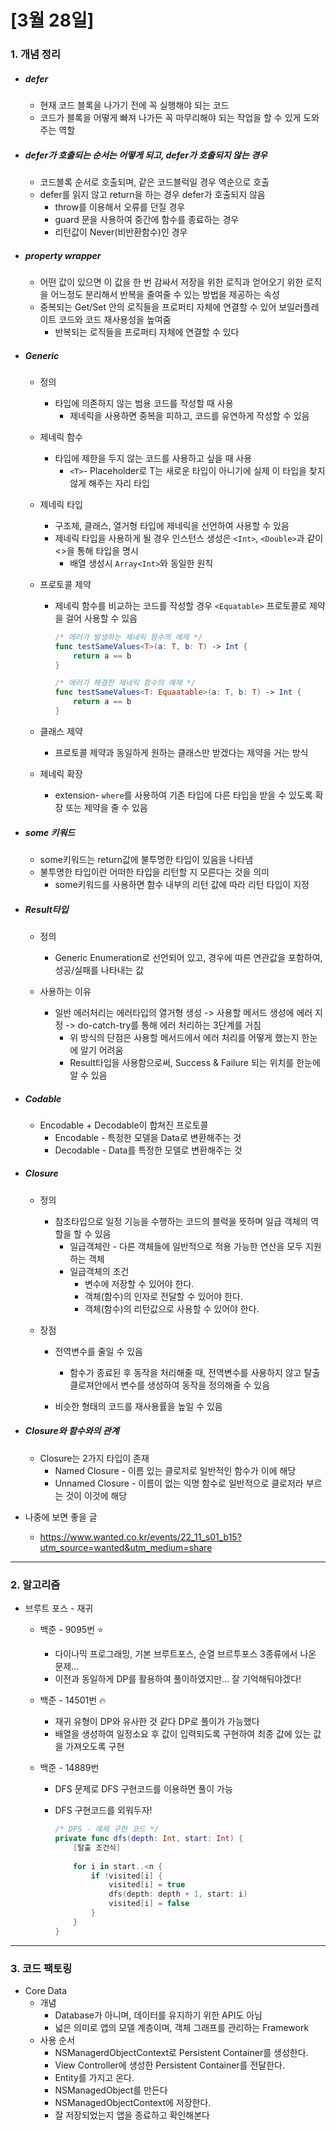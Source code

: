 # [3월 28일]

### 1. 개념 정리

- ##### defer

  - 현재 코드 블록을 나가기 전에 꼭 실행해야 되는 코드
  - 코드가 블록을 어떻게 빠져 나가든 꼭 마무리해야 되는 작업을 할 수 있게 도와주는 역할




- ##### defer가 호출되는 순서는 어떻게 되고, defer가 호출되지 않는 경우

  - 코드블록 순서로 호출되며, 같은 코드블럭일 경우 역순으로 호출
  - defer를 읽지 않고 return을 하는 경우 defer가 호출되지 않음
    - throw를 이용해서 오류를 던질 경우
    - guard 문을 사용하여 중간에 함수를 종료하는 경우
    - 리턴값이 Never(비반환함수)인 경우




- ##### property wrapper

  - 어떤 값이 있으면 이 값을 한 번 감싸서 저장을 위한 로직과 
    얻어오기 위한 로직을 어느정도 분리해서 반복을 줄여줄 수 있는 방법을 제공하는 속성
  - 중복되는 Get/Set 안의 로직들을 프로퍼티 자체에 연결할 수 있어 보일러플레이트 코드와 코드 재사용성을 높여줌
    - 반복되는 로직들을 프로퍼티 자체에 연결할 수 있다




- ##### Generic

  - 정의

    - 타입에 의존하지 않는 범용 코드를 작성할 때 사용
      - 제네릭을 사용하면 중복을 피하고, 코드를 유연하게 작성할 수 있음

  - 제네릭 함수

    - 타입에 제한을 두지 않는 코드를 사용하고 싶을 때 사용
      - `<T>`- Placeholder로 T는 새로운 타입이 아니기에 실제 이 타입을 찾지 않게 해주는 자리 타입

  - 제네릭  타입

    - 구조체, 클래스, 열거형 타입에 제네릭을 선언하여 사용할 수 있음
    - 제네릭 타입을 사용하게 될 경우 인스턴스 생성은 `<Int>`, `<Double>`과 같이 <>을 통해 타입을 명시
      - 배열 생성시 `Array<Int>`와 동일한 원칙

  - 프로토콜 제약

    - 제네릭 함수를 비교하는 코드를 작성할 경우 `<Equatable>` 프로토콜로 제약을 걸어 사용할 수 있음

      ```swift
      /* 에러가 발생하는 제네릭 함수의 예제 */
      func testSameValues<T>(a: T, b: T) -> Int {
          return a == b
      }
      
      /* 에러가 해결한 제네릭 함수의 예제 */
      func testSameValues<T: Equaatable>(a: T, b: T) -> Int {
          return a == b
      }
      ```

  - 클래스 제약

    - 프로토콜 제약과 동일하게 원하는 클래스만 받겠다는 제약을 거는 방식

  - 제네릭 확장

    - extension- `where`를 사용하여 기존 타입에 다른 타입을 받을 수 있도록 확장 또는 제약을 줄 수 있음




- ##### some 키워드

  - some키워드는 return값에 불투명한 타입이 있음을 나타냄
  - 불투명한 타입이란 어떠한 타입을 리턴할 지 모른다는 것을 의미
    - some키워드를 사용하면 함수 내부의 리턴 값에 따라 리턴 타입이 지정




- ##### Result타입

  - 정의
    - Generic Enumeration로 선언되어 있고, 경우에 따른 연관값을 포함하여, 성공/실패를 나타내는 값

  - 사용하는 이유
    - 일반 에러처리는 에러타입의 열거형 생성 -> 사용할 메서드 생성에 에러 지정 -> do-catch-try를 통해 에러 처리하는 3단계를 거침
      - 위 방식의 단점은 사용할 메서드에서 에러 처리를 어떻게 했는지 한눈에 알기 어려움
      - Result타입을 사용함으로써, Success & Failure 되는 위치를 한눈에 알 수 있음




- ##### Codable

  - Encodable + Decodable이 합쳐진 프로토콜
    - Encodable - 특정한 모델을 Data로 변환해주는 것
    - Decodable - Data를 특정한 모델로 변환해주는 것




- ##### Closure

  - 정의
    - 참조타입으로 일정 기능을 수행하는 코드의 블럭을 뜻하며 일급 객체의 역할을 할 수 있음
      - 일급객체란 - 다른 객체들에 일반적으로 적용 가능한 연산을 모두 지원하는 객체
      - 일급객체의 조건
        - 변수에 저장할 수 있어야 한다.
        - 객체(함수)의 인자로 전달할 수 있어야 한다.
        - 객체(함수)의 리턴값으로 사용할 수 있어야 한다.

  - 장점
    - 전역변수를 줄일 수 있음
      - 함수가 종료된 후 동작을 처리해줄 때, 전역변수를 사용하지 않고 탈출 클로져안에서 변수를 생성하여 동작을 정의해줄 수 있음

    - 비슷한 형태의 코드를 재사용률을 높일 수 있음




- ##### Closure와 함수와의 관계

  - Closure는 2가지 타입이 존재
    - Named Closure - 이름 있는 클로저로 일반적인 함수가 이에 해당
    - Unnamed Closure - 이름이 없는 익명 함수로 일반적으로 클로저라 부르는 것이 이것에 해당



- 나중에 보면 좋을 글
  - https://www.wanted.co.kr/events/22_11_s01_b15?utm_source=wanted&utm_medium=share




***

### 2. 알고리즘

- 브루트 포스 - 재귀
  - 백준 - 9095번 ⭐️
    - 다이나믹 프로그래밍, 기본 브루트포스, 순열 브르투포스 3종류에서 나온 문제...
    - 이전과 동일하게 DP를 활용하여 풀이하였지만... 잘 기억해둬야겠다!
  
  - 백준 - 14501번 🔥
  
    - 재귀 유형이 DP와 유사한 것 같다 DP로 풀이가 가능했다
    - 배열을 생성하여 일정소요 후 값이 입력되도록 구현하여 최종 값에 있는 값을 가져오도록 구현
  
  - 백준 - 14889번
  
    - DFS 문제로 DFS 구현코드를 이용하면 풀이 가능
  
    - DFS 구현코드를 외워두자!
  
      ```swift
      /* DFS - 예제 구현 코드 */
      private func dfs(depth: Int, start: Int) {
          [탈출 조건식]
        
          for i in start..<n {
              if !visited[i] {
                  visited[i] = true
                  dfs(depth: depth + 1, start: i)
                  visited[i] = false
              }
          }
      }
      ```



***

### 3. 코드 팩토링

- Core Data
  - 개념
    - Database가 아니며, 데이터를 유지하기 위한 API도 아님
    - 넓은 의미로 앱의 모델 계층이며, 객체 그래프를 관리하는 Framework
  - 사용 순서
    - NSManagerdObjectContext로 Persistent Container를 생성한다.
    - View Controller에 생성한 Persistent Container를 전달한다.
    - Entity를 가지고 온다.
    - NSManagedObject를 만든다
    - NSManagedObjectContext에 저장한다.
    - 잘 저장되었는지 앱을 종료하고 확인해본다
